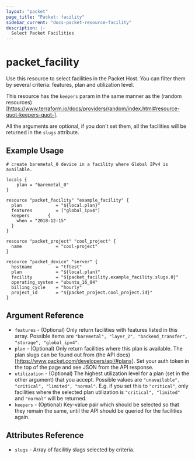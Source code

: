 ```yaml
---
layout: "packet"
page_title: "Packet: facility"
sidebar_current: "docs-packet-resource-facility"
description: |-
  Select Packet Facilities
---
```


# packet\_facility

Use this resource to select facilities in the Packet Host. You can filter them by several criteria: features, plan and utilization level.

This resource has the `keepers` param in the same manner as the (random resources)[https://www.terraform.io/docs/providers/random/index.html#resource-quot-keepers-quot-].

All the arguments are optional, if you don't set them, all the facilities will be returned in the `slugs` attribute.

## Example Usage

```hcl
# create baremetal_0 device in a facility where Global IPv4 is available.

locals {
    plan = "baremetal_0"
}

resource "packet_facility" "example_facility" {
  plan             = "${local.plan}"
  features         = ["global_ipv4"]
  keepers       {
    when = "2018-12-15"
  }
}

resource "packet_project" "cool_project" {
  name             = "cool-project"
}

resource "packet_device" "server" {
  hostname         = "tftest"
  plan             = "${local.plan}"
  facility         = "${packet_facility.example_facility.slugs.0}"
  operating_system = "ubuntu_16_04"
  billing_cycle    = "hourly"
  project_id       = "${packet_project.cool_project.id}"
}
```

## Argument Reference

 * `features` - (Optional) Only return facilities with features listed in this array. Possible items are `"baremetal", "layer_2", "backend_transfer", "storage", "global_ipv4"`.
 * `plan` - (Optional) Only return facilities where this plan is available. The plan slugs can be found out from (the API docs)[https://www.packet.com/developers/api/#plans]. Set your auth token in the top of the page and see JSON from the API response. 
 * `utilization` - (Optional) The highest utilization level for a plan (set in the other argument) that you accept. Possible values are `"unavailable", "critical", "limited", "normal"`. E.g. if you set this to `"critical"`, only facilities where the selected plan utilization is `"critical", "limited"` and `"normal"` will be returned.
 * `keepers` - (Optional) Key-value pair which should be selected so that they remain the same, until the API should be queried for the facilities again.

## Attributes Reference

 * `slugs` - Array of facilitiy slugs selected by criteria.

